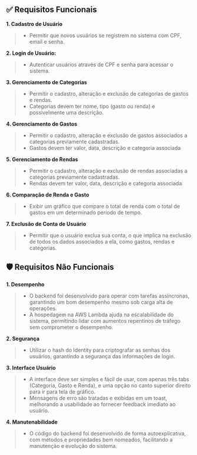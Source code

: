 ## ✅ Requisitos Funcionais

**1. Cadastro de Usuário**
  > - Permitir que novos usuários se registrem no sistema com CPF, email e senha.

**2. Login de Usuário:**
  > - Autenticar usuários através de CPF e senha para acessar o sistema.

**3. Gerenciamento de Categorias**
  > - Permitir o cadastro, alteração e exclusão de categorias de gastos e rendas.
  > - Categorias devem ter nome, tipo (gasto ou renda) e possivelmente uma descrição.

**4. Gerenciamento de Gastos**
  > - Permitir o cadastro, alteração e exclusão de gastos associados a categorias previamente cadastradas.
  > - Gastos devem ter valor, data, descrição e categoria associada

**5. Gerenciamento de Rendas**
  > - Permitir o cadastro, alteração e exclusão de rendas associadas a categorias previamente cadastradas.
  > - Rendas devem ter valor, data, descrição e categoria associada

**6. Comparação de Renda e Gasto**
  > - Exibir um gráfico que compare o total de renda com o total de gastos em um determinado período de tempo.

**7. Exclusão de Conta de Usuário**
  > - Permitir que o usuário exclua sua conta, o que implica na exclusão de todos os dados associados a ela, como gastos, rendas e categorias.

## 🛡️ Requisitos Não Funcionais

**1. Desempenho**
  > - O backend foi desenvolvido para operar com tarefas assíncronas, garantindo um bom desempenho mesmo sob carga alta de operações.
  > - A hospedagem na AWS Lambda ajuda na escalabilidade do sistema, permitindo lidar com aumentos repentinos de tráfego sem comprometer o desempenho.
  
**2. Segurança**
  > - Utilizar o hash do Identity para criptografar as senhas dos usuários, garantindo a segurança das informações de login.

**3. Interface Usuário**
  > - A interface deve ser simples e fácil de usar, com apenas três tabs (Categoria, Gasto e Renda), e uma opção no canto superior direito para ir para tela de gráfico.
  > - Mensagens de erro são tratadas e exibidas em um toast, melhorando a usabilidade ao fornecer feedback imediato ao usuário.

**4. Manutenabilidade**
  > - O código do backend foi desenvolvido de forma autoexplicativa, com métodos e propriedades bem nomeados, facilitando a manutenção e evolução do sistema.
